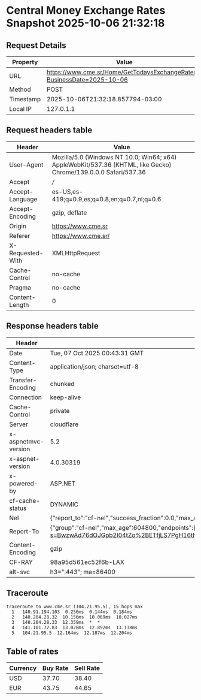 # Central Money Exchange Rates Snapshot 2025-10-06 21:32:18
## Request Details

| Property | Value |
|----------|-------|
| URL | https://www.cme.sr/Home/GetTodaysExchangeRates/?BusinessDate=2025-10-06 |
| Method | POST |
| Timestamp | 2025-10-06T21:32:18.857794-03:00 |
| Local IP | 127.0.1.1 |
    
## Request headers table

| Header | Value |
|--------|-------|
| User-Agent | Mozilla/5.0 (Windows NT 10.0; Win64; x64) AppleWebKit/537.36 (KHTML, like Gecko) Chrome/139.0.0.0 Safari/537.36 |
| Accept | */* |
| Accept-Language | es-US,es-419;q=0.9,es;q=0.8,en;q=0.7,nl;q=0.6 |
| Accept-Encoding | gzip, deflate |
| Origin | https://www.cme.sr |
| Referer | https://www.cme.sr/ |
| X-Requested-With | XMLHttpRequest |
| Cache-Control | no-cache |
| Pragma | no-cache |
| Content-Length | 0 |

    
## Response headers table
| Header | Value |
|--------|-------|
| Date | Tue, 07 Oct 2025 00:43:31 GMT |
| Content-Type | application/json; charset=utf-8 |
| Transfer-Encoding | chunked |
| Connection | keep-alive |
| Cache-Control | private |
| Server | cloudflare |
| x-aspnetmvc-version | 5.2 |
| x-aspnet-version | 4.0.30319 |
| x-powered-by | ASP.NET |
| cf-cache-status | DYNAMIC |
| Nel | {"report_to":"cf-nel","success_fraction":0.0,"max_age":604800} |
| Report-To | {"group":"cf-nel","max_age":604800,"endpoints":[{"url":"https://a.nel.cloudflare.com/report/v4?s=BwzwAd76dOJGpb2I04tZo%2BETfjLS7PgH16thgaoZPZLzrsjqA0tYed%2BKQ86N56Jca%2BPGb2CFhVwbWawKxGTIQW6dLzWZoo%2FqFnM%3D"}]} |
| Content-Encoding | gzip |
| CF-RAY | 98a95d561ec52f6b-LAX |
| alt-svc | h3=":443"; ma=86400 |

## Traceroute 

```
traceroute to www.cme.sr (104.21.95.5), 15 hops max
  1   140.91.194.103  0.256ms  0.144ms  0.184ms 
  2   140.204.28.32  10.156ms  10.069ms  10.027ms 
  3   140.204.28.33  12.359ms  *  * 
  4   141.101.72.83  13.028ms  12.892ms  13.138ms 
  5   104.21.95.5  12.164ms  12.187ms  12.204ms 

```


## Table of rates

| Currency | Buy Rate | Sell Rate |
|----------|----------|-----------|
| USD | 37.70 | 38.40 |
| EUR | 43.75 | 44.65 |
